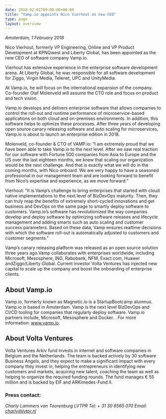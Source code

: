 ```yaml
---
date: 2018-02-01T09:00:00+00:00
title: "Vamp.io appoints Nico Vierhout as new CEO"
type: page
layout: overview
---
```

*Amsterdam, 1 February 2018*

Nico Vierhout, formerly VP Engineering, Online and VP Product
Development at KPNQwest and Liberty Global, has been appointed as
the new CEO of software company Vamp.io.

Vierhout has extensive experience in the
enterprise software development arena. At Liberty Global, he was
responsible for all software development for Ziggo, Virgin Media,
Telenet, UPC and UnityMedia.

<!--more-->

At Vamp.io, he will focus on the
international expansion of the company. Co-founder Olaf Molenveld
will assume the CTO role and focus on product and tech
vision.


Vamp.io develops and delivers enterprise
software that allows companies to control the roll-out and runtime
performance of microservice-based applications on both cloud and
on-premises environments. In addition, this software helps to
optimize these processes. After three years of developing open
source canary releasing software and auto scaling for
microservices, Vamp.io is about to launch an enterprise edition in
2018.


Molenveld, co-founder & CTO of
VAMP.io: “I am extremely proud that we have been able to take
Vamp.io to the next level. After we saw real traction for our
software with Fortune 500 companies from Asia to Europe and the US
over the last eighteen months, we knew that scaling our
organization would be the next challenge. And that is exactly what
we will do in the coming months, with Nico onboard. We are very
happy to have a seasoned professional in our management team and
are looking forward to benefit from Nico’s expertise and
experience, as we move forward.”


Vierhout: “It is Vamp’s challenge to
bring enterprises that started with cloud native implementations to
the next level of BizDevOps maturity. Then, they can truly reap the
benefits of extremely short-cycled innovations and get business and
DevOps on the same page to smartly deploy software to customers.
Vamp.io’s software has revolutionized the way companies develop and
deploy software by optimizing software releases and lifecycle
management and adding smarts such as auto scaling and customer
success parameters. Based on these data, Vamp ensures realtime
decisions with which the software roll-out is automatically
adjusted to customers and customer segments.”


Vamp’s canary releasing platform was
released as an open source solution three years ago.Vamp
collaborates with  enterprises worldwide, including Microsoft,
Mesosphere, ING, Rabobank, NFM, Exact.com, Huawei andZiggo/Liberty
Global. Current investor Volta Ventures has injected new capital to
scale up the company and boost the onboarding of enterprise
clients.


## About Vamp.io


Vamp.io, formerly known as Magnetic.io is
a StartupBootcamp alumnus. Vamp.io is based in Amsterdam. Vamp is
the next level BizDevOps and CI/CD tooling for companies that
regularly deploy software. Vamp.io partners include, Microsoft,
Mesosphere and Docker. . For more information:
www.vamp.io.


## About Volta Ventures


Volta Ventures Arkiv fund invests in
internet and software companies in Belgium and the Netherlands. The
team is backed actively by 30 software Business Angels, and they
expect to make a significant impact with every company they invest
in, helping the entrepreneurs in identifying new customers and
markets, acquiring new talent, coaching the team as well as helping
to organize the required funding rounds. The fund manages € 55
million and is backed by EIF and ARKimedes-Fund
II.


### Press contact:
*Charly Lammers van Toorenburg
LVTPR
Tel: + 31 30 6565 070
Email: charly@lvtpr.nl*
